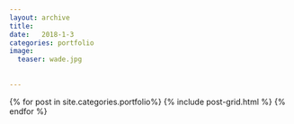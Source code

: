 ```yaml
---
layout: archive
title:  
date:   2018-1-3
categories: portfolio
image:
  teaser: wade.jpg
  
  
---
```


<div class="tiles">
{% for post in site.categories.portfolio%}
  {% include post-grid.html %}
{% endfor %}
</div>
